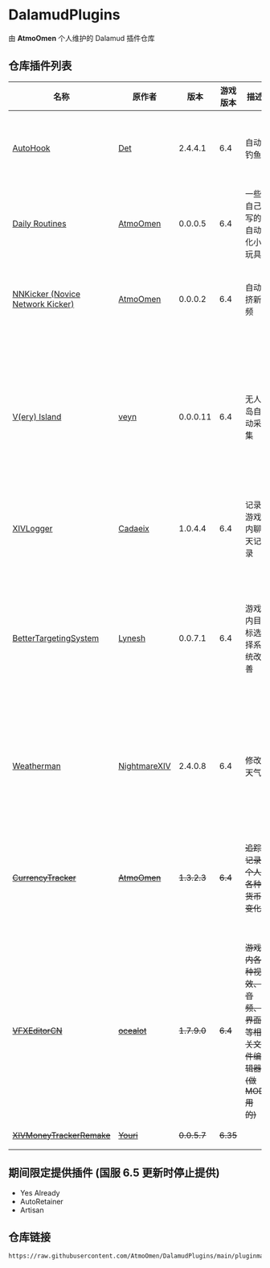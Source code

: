 # DalamudPlugins
由 **AtmoOmen** 个人维护的 Dalamud 插件仓库

## 仓库插件列表
| 名称      | 原作者      | 版本 | 游戏版本 | 描述 | 备注 |
|----------|----------|----------|----------|----------|----------|
| [AutoHook](https://github.com/InitialDet/AutoHook)  | [Det](https://github.com/InitialDet)  | 2.4.4.1 | 6.4 | 自动钓鱼 | 完全汉化，部分布局修改 |
| [Daily Routines](https://github.com/AtmoOmen/DailyRoutines) | [AtmoOmen](https://github.com/AtmoOmen) | 0.0.0.5 | 6.4 | 一些自己写的自动化小玩具 | **个人编写**<br/>仅供娱乐 |
| [NNKicker (Novice Network Kicker)](https://github.com/AtmoOmen/NNKicker) | [AtmoOmen](https://github.com/AtmoOmen) | 0.0.0.2 | 6.4 | 自动挤新频 | **个人编写**<br/>小玩意，仅供娱乐 |
| [V(ery) Island](https://github.com/awgil/ffxiv_visland) | [veyn](https://github.com/awgil) | 0.0.0.11 | 6.4 | 无人岛自动采集 | 适配国服, 部分汉化, 支持导入最新版本格式的路线 |
| [XIVLogger](https://github.com/cadaeix/XIVLogger)  | [Cadaeix](https://github.com/cadaeix)  | 1.0.4.4 | 6.4 | 记录游戏内聊天记录 | 完全汉化 部分布局修改 |
| [BetterTargetingSystem](https://github.com/Lynesth/BetterTargetingSystem) | [Lynesh](https://github.com/Lynesth) | 0.0.7.1 | 6.4 | 游戏内目标选择系统改善 | 完全汉化 修改部分判断逻辑 解锁PVP (但 PVP 里没啥用) |
| [Weatherman](https://github.com/NightmareXIV/Weatherman) | [NightmareXIV](https://github.com/NightmareXIV) | 2.4.0.8 | 6.4 | 修改天气 | 完全汉化 增加锁定指定时间段功能 |
| ~~[CurrencyTracker](https://github.com/AtmoOmen/CurrencyTracker)~~ | ~~[AtmoOmen](https://github.com/AtmoOmen)~~ | ~~1.3.2.3~~ | ~~6.4~~ | ~~追踪记录个人各种货币变化~~ | ~~**个人编写**<br/>已包含在国服主库，此处不再提供~~ |
| ~~[VFXEditorCN](https://github.com/AtmoOmen/VFXEditor-CNTR)~~ | ~~[ocealot](https://github.com/0ceal0t)~~ | ~~1.7.9.0~~ | ~~6.4~~ | ~~游戏内各种视效、音频、界面等相关文件编辑器 (做 MOD 用的)~~ | ~~已包含在国服主库，此处不再提供~~ |
| [~~XIVMoneyTrackerRemake~~](https://github.com/yschuurmans/FFXIVMoneyTracker)  | [~~Youri~~](https://github.com/yschuurmans)  | ~~0.0.5.7~~ | ~~6.35~~ |  | ~~**停止支持**~~ |

## 期间限定提供插件 (国服 6.5 更新时停止提供)

- Yes Already
- AutoRetainer
- Artisan

## 仓库链接

```
https://raw.githubusercontent.com/AtmoOmen/DalamudPlugins/main/pluginmaster.json
```
